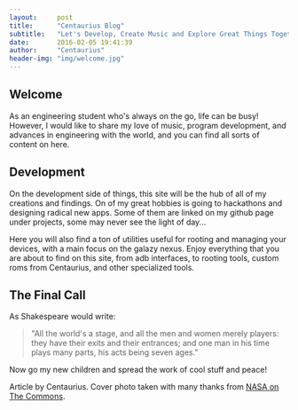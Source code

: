 ```yaml
---
layout:     post
title:      "Centaurius Blog"
subtitle:   "Let's Develop, Create Music and Explore Great Things Together!"
date:       2016-02-05 19:41:39
author:     "Centaurius"
header-img: "img/welcome.jpg"
---
```

<h2 class="section-heading">Welcome</h2>
<p>As an engineering student who's always on the go, life can be busy!  However, I would like to share my love of music, program development, and advances in engineering with the world, and you can find all sorts of content on here. </p>

<h2 class="section-heading">Development</h2>

<p>On the development side of things, this site will be the hub of all of my creations and findings. On of my great hobbies is going to hackathons and designing radical new apps.  Some of them are linked on my github page under projects, some may never see the light of day...</p>

<p>Here you will also find a ton of utilities useful for rooting and managing your devices, with a main focus on the galazy nexus.  Enjoy everything that you are about to find on this site, from adb interfaces, to rooting tools, custom roms from Centaurius, and other specialized tools.</p>

<h2 class="section-heading">The Final Call</h2>
As Shakespeare would write:
<blockquote>"All the world's a stage, and all the men and women merely players: they have their exits and their entrances; and one man in his time plays many parts, his acts being seven ages."</blockquote>

Now go my new children and spread the work of cool stuff and peace!


<p>Article by Centaurius.  Cover photo taken with many thanks from <a href="https://www.flickr.com/photos/nasacommons/">NASA on The Commons</a>.</p>
